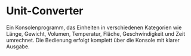 # Unit-Converter

Ein Konsolenprogramm, das Einheiten in verschiedenen Kategorien wie Länge, Gewicht, Volumen, Temperatur, Fläche, Geschwindigkeit und Zeit umrechnet. Die Bedienung erfolgt komplett über die Konsole mit klarer Ausgabe.

